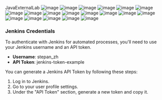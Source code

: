 JavaExternalLab
![image](https://user-images.githubusercontent.com/72665567/227788302-548ebe8b-bc1b-4122-8622-70f0987f4c4a.png)
![image](https://user-images.githubusercontent.com/72665567/227788308-3fed1a8f-185f-41d1-85ad-931c9cac5704.png)
![image](https://user-images.githubusercontent.com/72665567/227788314-e38c3d9f-b767-4219-9162-51844f11a381.png)
![image](https://user-images.githubusercontent.com/72665567/227788316-72e4ab76-22ab-4fa5-b230-8ee8a4b1407e.png)
![image](https://user-images.githubusercontent.com/72665567/227788322-276843ed-3c43-4f9d-9fb8-bff942f4067c.png)
![image](https://user-images.githubusercontent.com/72665567/227788327-0ae05eea-eb2b-40b2-913c-11fbbf5a4c1f.png)
![image](https://user-images.githubusercontent.com/72665567/227788333-71289f51-53c6-40a4-9e36-9beb008baa8a.png)
![image](https://user-images.githubusercontent.com/72665567/227788340-d3a8dacb-229e-4809-b966-4bfb14bf9303.png)
![image](https://user-images.githubusercontent.com/72665567/227788346-942c3b9c-1523-4ac5-b083-060aaf7b9d11.png)
![image](https://user-images.githubusercontent.com/72665567/227788350-f8df532b-b204-4afb-9d79-0dc281e6cd6f.png)
![image](https://user-images.githubusercontent.com/72665567/227788355-f11222ab-6dc9-4c53-b79b-5c9db0f24c04.png)
![image](https://user-images.githubusercontent.com/72665567/227788357-ee0c1e41-e737-491b-8fdb-95b07f7e0c11.png)
![image](https://user-images.githubusercontent.com/72665567/227788362-a030abff-be71-49a0-8af4-8cdf154f73aa.png)
![image](https://user-images.githubusercontent.com/72665567/227788368-4436aa5d-8bf1-484e-b675-4efb287527e1.png)
![image](https://user-images.githubusercontent.com/72665567/227788373-1c796daf-35e0-432a-a117-fb2d84a5bd0e.png)
![image](https://user-images.githubusercontent.com/72665567/227788376-abcdcd39-bab8-477c-b81b-98d0243cbad5.png)
![image](https://user-images.githubusercontent.com/72665567/227788381-ee9962f3-b753-4ed9-999f-41d31d69eba3.png)
![image](https://user-images.githubusercontent.com/72665567/227788391-31010e17-0835-49f2-bbd6-b56c3558f8fd.png)
![image](https://user-images.githubusercontent.com/72665567/227788414-a5868cb9-17f5-43dc-aa64-89048795c22b.png)

### Jenkins Credentials

To authenticate with Jenkins for automated processes, you'll need to use your Jenkins username and an API token.

- **Username**: stepan_zh
- **API Token**: jenkins-token-example

You can generate a Jenkins API Token by following these steps:
1. Log in to Jenkins.
2. Go to your user profile settings.
3. Under the "API Token" section, generate a new token and copy it.

